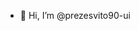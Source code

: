 - 👋 Hi, I’m @prezesvito90-ui
<!---
prezesvito90-ui/prezesvito90-ui is a ✨ special ✨ repository because its `README.md` (this file) appears on your GitHub profile.
You can click the Preview link to take a look at your changes.
--->
